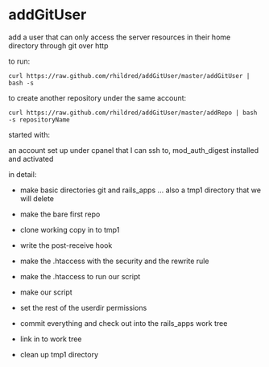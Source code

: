addGitUser
==========

add a user that can only access the server resources in their home directory through git over http

to run:

    curl https://raw.github.com/rhildred/addGitUser/master/addGitUser | bash -s

to create another repository under the same account:

    curl https://raw.github.com/rhildred/addGitUser/master/addRepo | bash -s repositoryName

started with:

an account set up under cpanel that I can ssh to, mod_auth_digest installed and activated

in detail:

* make basic directories git and rails_apps ... also a tmp1 directory that we will delete

* make the bare first repo

* clone working copy in to tmp1

* write the post-receive hook

* make the .htaccess with the security and the rewrite rule 

* make the .htaccess to run our script

* make our script

* set the rest of the userdir permissions

* commit everything and check out into the rails_apps work tree

* link in to work tree

* clean up tmp1 directory
